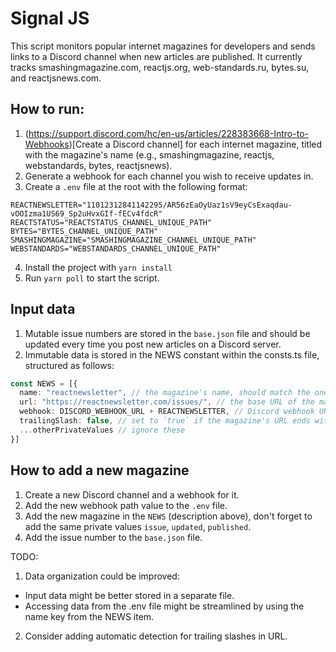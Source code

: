 # Signal JS

This script monitors popular internet magazines for developers and sends links to a Discord channel when new articles are published. It currently tracks smashingmagazine.com, reactjs.org, web-standards.ru, bytes.su, and reactjsnews.com.
## How to run:

1. (https://support.discord.com/hc/en-us/articles/228383668-Intro-to-Webhooks)[Create a Discord channel] for each internet magazine, titled with the magazine's name (e.g., smashingmagazine, reactjs, webstandards, bytes, reactjsnews).
2. Generate a webhook for each channel you wish to receive updates in.
3. Create a `.env` file at the root with the following format:
```
REACTNEWSLETTER="11012312841142295/AR56zEaOyUaz1sV9eyCsExaqdau-vOOIzma1US69_Sp2uHvxGIf-fECv4fdcR"
REACTSTATUS="REACTSTATUS_CHANNEL_UNIQUE_PATH"
BYTES="BYTES_CHANNEL_UNIQUE_PATH"
SMASHINGMAGAZINE="SMASHINGMAGAZINE_CHANNEL_UNIQUE_PATH"
WEBSTANDARDS="WEBSTANDARDS_CHANNEL_UNIQUE_PATH"
```
4. Install the project with `yarn install`
5. Run `yarn poll` to start the script.

## Input data

1. Mutable issue numbers are stored in the `base.json` file and should be updated every time you post new articles on a Discord server.
2. Immutable data is stored in the NEWS constant within the consts.ts file, structured as follows:
```typescript
const NEWS = [{
  name: "reactnewsletter", // the magazine's name, should match the one in `base.json`
  url: "https://reactnewsletter.com/issues/", // the base URL of the magazine
  webhook: DISCORD_WEBHOOK_URL + REACTNEWSLETTER, // Discord webhook URL + variable from .env file
  trailingSlash: false, // set to `true` if the magazine's URL ends with a slash, otherwise `false`
  ...otherPrivateValues // ignore these
}]
```

## How to add a new magazine

1. Create a new Discord channel and a webhook for it.
2. Add the new webhook path value to the `.env` file.
3. Add the new magazine in the `NEWS` (description above), don't forget to add the same private values `issue`, `updated`, `published`.
4. Add the issue number to the `base.json` file.

TODO: 

1. Data organization could be improved:
* Input data might be better stored in a separate file.
* Accessing data from the .env file might be streamlined by using the name key from the NEWS item.
2. Consider adding automatic detection for trailing slashes in URL.







